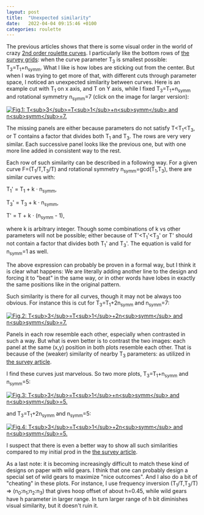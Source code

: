 ```yaml
---
layout: post
title:  "Unexpected similarity"
date:   2022-04-04 09:15:46 +0100
categories: roulette
---
```



The previous articles shows that there is some visual order in the world of crazy [2nd order roulette curves][my-article-1].
I particularly like the bottom rows of [the survey grids][my-article-4]: when the curve parameter T<sub>3</sub> is smallest possible: T<sub>3</sub>=T<sub>1</sub>+n<sub>symm</sub>.
What I like is how lobes are sticking out from the center.
But when I was trying to get more of that, with different cuts through parameter space, I noticed an unexpected similarity between curves.
Here is an example cut with T<sub>1</sub> on x axis, and T on Y axis, while I fixed T<sub>3</sub>=T<sub>1</sub>+n<sub>symm</sub> and rotational symmetry n<sub>symm</sub>=7
(click on the image for larger version):


<a href="../../../../images/a005-s07_dt07-8x5-large.png"><img src="../../../../images/a005-s07_dt07-8x5-small.png" alt="Fig.1: T<sub>3</sub>=T<sub>1</sub>+n<sub>symm</sub> and n<sub>symm</sub>=7."></a>


The missing panels are either because parameters do not satisfy T&lt;T<sub>1</sub>&lt;T<sub>3</sub>, or T contains a factor that divides both T<sub>1</sub> and T<sub>3</sub>.
The rows are very very similar. 
Each successive panel looks like the previous one, but with one more line added in consistent way to the rest.


Each row of such similarity can be described in a following way.
For a given curve F=(T<sub>1</sub>/T,T<sub>3</sub>/T) and rotational symmetry n<sub>symm</sub>=gcd(T<sub>1</sub>,T<sub>3</sub>), there are
similar curves with:

T<sub>1</sub>' = T<sub>1</sub> + k ⋅ n<sub>symm</sub>,

T<sub>3</sub>' = T<sub>3</sub> + k ⋅ n<sub>symm</sub>,

T' = T + k ⋅ (n<sub>symm</sub> - 1),

where k is arbitrary integer.
Though some combinations of k vs other parameters will not be possible; either because of T'&lt;T<sub>1</sub>'&lt;T<sub>3</sub>' or T' should not contain a factor that divides both T<sub>1</sub>' and T<sub>3</sub>'.
The equation is valid for n<sub>symm</sub>=1 as well.


The above expression can probably be proven in a formal way, but I think it is clear what happens:
We are literally adding another line to the design and forcing it to "beat" in the same way, or in other words have lobes in exactly the same positions like in the original pattern.


Such similarity is there for all curves, though it may not be always too obvious.
For instance this is cut for T<sub>3</sub>=T<sub>1</sub>+2n<sub>symm</sub> and n<sub>symm</sub>=7:


<a href="../../../../images/a005-s14_dt14-8x5-large.png"><img src="../../../../images/a005-s07_dt14-8x5-small.png" alt="Fig.2: T<sub>3</sub>=T<sub>1</sub>+2n<sub>symm</sub> and n<sub>symm</sub>=7."></a>


Panels in each row resemble each other, especially when contrasted in such a way.
But what is even better is to contrast the two images: each panel at the same (x,y) position in both plots resemble each other.
That is because of the (weaker) similarity of nearby T<sub>3</sub> parameters: as utilized in [the survey article][my-article-4].



I find these curves just marvelous. So two more plots, T<sub>3</sub>=T<sub>1</sub>+n<sub>symm</sub> and n<sub>symm</sub>=5:


<a href="../../../../images/a005-s05_dt05-8x5-large.png"><img src="../../../../images/a005-s05_dt05-8x5-small.png" alt="Fig.3: T<sub>3</sub>=T<sub>1</sub>+n<sub>symm</sub> and n<sub>symm</sub>=5."></a>



and T<sub>3</sub>=T<sub>1</sub>+2n<sub>symm</sub> and n<sub>symm</sub>=5:


<a href="../../../../images/a005-s05_dt10-8x5-large.png"><img src="../../../../images/a005-s05_dt10-8x5-small.png" alt="Fig.4: T<sub>3</sub>=T<sub>1</sub>+2n<sub>symm</sub> and n<sub>symm</sub>=5."></a>



I suspect that there is even a better way to show all such similarities compared to my initial prod in the [the survey article][my-article-4].


As a last note: it is becoming increasingly difficult to match these kind of designs on paper with wild gears.
I think that one can probably design a special set of wild gears to maximize "nice outcomes".
And I also do a bit of "cheating" in these plots. For instance, I use frequency inversion (T<sub>1</sub>/T,T<sub>3</sub>/T) =&gt; (n<sub>0</sub>:n<sub>1</sub>;n<sub>2</sub>:n<sub>3</sub>)  that gives hoop offset of about h=0.45, while wild gears have h parameter in larger range. In turn larger range of h bit diminishes visual similarity, but it doesn't ruin it.



[my-article-1]:          https://glagolj.github.io/gg-blog/roulette/2022/03/14/second-order-roulette.html
[my-article-1-section-8]:          https://glagolj.github.io/gg-blog/roulette/2022/03/14/second-order-roulette.html#8-inversion-from-frequencies
[my-article-2]:          https://glagolj.github.io/gg-blog/roulette/2022/03/25/grid-of-roulettes.html
[my-article-3]:          https://glagolj.github.io/gg-blog/roulette/2022/03/27/roulette-parameters.html
[my-article-4]:          https://glagolj.github.io/gg-blog/roulette/2022/03/29/survey-of-roulettes.html


